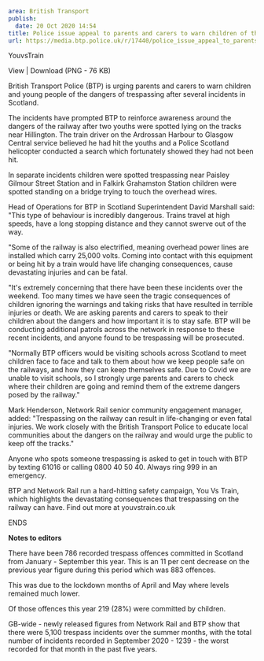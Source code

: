 ```yaml
area: British Transport
publish:
  date: 20 Oct 2020 14:54
title: Police issue appeal to parents and carers to warn children of the dangers of trespassing on the railway
url: https://media.btp.police.uk/r/17440/police_issue_appeal_to_parents_and_carers_to_warn
```

YouvsTrain

View | Download (PNG - 76 KB)

British Transport Police (BTP) is urging parents and carers to warn children and young people of the dangers of trespassing after several incidents in Scotland.

The incidents have prompted BTP to reinforce awareness around the dangers of the railway after two youths were spotted lying on the tracks near Hillington. The train driver on the Ardrossan Harbour to Glasgow Central service believed he had hit the youths and a Police Scotland helicopter conducted a search which fortunately showed they had not been hit.

In separate incidents children were spotted trespassing near Paisley Gilmour Street Station and in Falkirk Grahamston Station children were spotted standing on a bridge trying to touch the overhead wires.

Head of Operations for BTP in Scotland Superintendent David Marshall said: "This type of behaviour is incredibly dangerous. Trains travel at high speeds, have a long stopping distance and they cannot swerve out of the way.

"Some of the railway is also electrified, meaning overhead power lines are installed which carry 25,000 volts. Coming into contact with this equipment or being hit by a train would have life changing consequences, cause devastating injuries and can be fatal.

"It's extremely concerning that there have been these incidents over the weekend. Too many times we have seen the tragic consequences of children ignoring the warnings and taking risks that have resulted in terrible injuries or death. We are asking parents and carers to speak to their children about the dangers and how important it is to stay safe. BTP will be conducting additional patrols across the network in response to these recent incidents, and anyone found to be trespassing will be prosecuted.

"Normally BTP officers would be visiting schools across Scotland to meet children face to face and talk to them about how we keep people safe on the railways, and how they can keep themselves safe. Due to Covid we are unable to visit schools, so I strongly urge parents and carers to check where their children are going and remind them of the extreme dangers posed by the railway."

Mark Henderson, Network Rail senior community engagement manager, added: "Trespassing on the railway can result in life-changing or even fatal injuries. We work closely with the British Transport Police to educate local communities about the dangers on the railway and would urge the public to keep off the tracks."

Anyone who spots someone trespassing is asked to get in touch with BTP by texting 61016 or calling 0800 40 50 40. Always ring 999 in an emergency.

BTP and Network Rail run a hard-hitting safety campaign, You Vs Train, which highlights the devastating consequences that trespassing on the railway can have. Find out more at youvstrain.co.uk

ENDS

**Notes to editors**

There have been 786 recorded trespass offences committed in Scotland from January - September this year. This is an 11 per cent decrease on the previous year figure during this period which was 883 offences.

This was due to the lockdown months of April and May where levels remained much lower.

Of those offences this year 219 (28%) were committed by children.

 GB-wide \- newly released figures from Network Rail and BTP show that there were 5,100 trespass incidents over the summer months, with the total number of incidents recorded in September 2020 - 1239 - the worst recorded for that month in the past five years.
